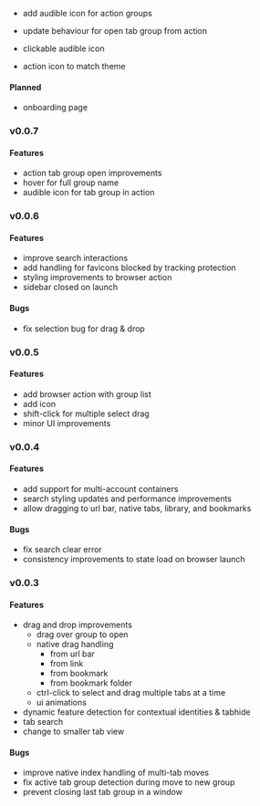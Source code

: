 
- add audible icon for action groups
- update behaviour for open tab group from action
- clickable audible icon

- action icon to match theme

#### Planned
- onboarding page

### v0.0.7

#### Features
- action tab group open improvements
- hover for full group name
- audible icon for tab group in action

### v0.0.6

#### Features
- improve search interactions
- add handling for favicons blocked by tracking protection
- styling improvements to browser action
- sidebar closed on launch

#### Bugs
- fix selection bug for drag & drop

### v0.0.5

#### Features
- add browser action with group list
- add icon
- shift-click for multiple select drag
- minor UI improvements

### v0.0.4

#### Features
- add support for multi-account containers
- search styling updates and performance improvements
- allow dragging to url bar, native tabs, library, and bookmarks

#### Bugs
- fix search clear error
- consistency improvements to state load on browser launch

### v0.0.3

#### Features
- drag and drop improvements
  - drag over group to open
  - native drag handling
    - from url bar
    - from link
    - from bookmark
    - from bookmark folder
  - ctrl-click to select and drag multiple tabs at a time
  - ui animations
- dynamic feature detection for contextual identities & tabhide
- tab search
- change to smaller tab view

#### Bugs
- improve native index handling of multi-tab moves
- fix active tab group detection during move to new group
- prevent closing last tab group in a window
